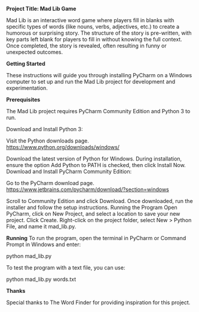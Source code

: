 **Project Title: Mad Lib Game**

Mad Lib is an interactive word game where players fill in blanks with specific types of words (like nouns, verbs, adjectives, etc.) to create a humorous or surprising story. The structure of the story is pre-written, with key parts left blank for players to fill in without knowing the full context. Once completed, the story is revealed, often resulting in funny or unexpected outcomes.

**Getting Started**

These instructions will guide you through installing PyCharm on a Windows computer to set up and run the Mad Lib project for development and experimentation.

**Prerequisites**

The Mad Lib project requires PyCharm Community Edition and Python 3 to run.

Download and Install Python 3:

Visit the Python downloads page. https://www.python.org/downloads/windows/

Download the latest version of Python for Windows.
During installation, ensure the option Add Python to PATH is checked, then click Install Now.
Download and Install PyCharm Community Edition:

Go to the PyCharm download page. https://www.jetbrains.com/pycharm/download/?section=windows

Scroll to Community Edition and click Download.
Once downloaded, run the installer and follow the setup instructions.
Running the Program
Open PyCharm, click on New Project, and select a location to save your new project.
Click Create.
Right-click on the project folder, select New > Python File, and name it mad_lib.py.

**Running**
To run the program, open the terminal in PyCharm or Command Prompt in Windows and enter:

python mad_lib.py

To test the program with a text file, you can use:


python mad_lib.py words.txt

**Thanks**

Special thanks to The Word Finder for providing inspiration for this project.